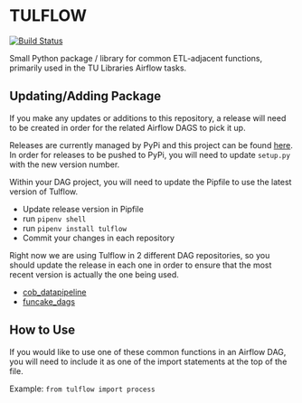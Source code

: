 # TULFLOW

[![Build Status](https://circleci.com/gh/tulibraries/tulflow.svg?style=svg&circle-token=3f42b93c7525db72aa5411eded38a862296ed707)](https://circleci.com/gh/tulibraries/tulflow)

Small Python package / library for common ETL-adjacent functions, primarily used in the TU Libraries Airflow tasks.

## Updating/Adding Package

If you make any updates or additions to this repository, a release will need to be created in order for the related Airflow DAGS to pick it up.

Releases are currently managed by PyPi and this project can be found [here](https://pypi.org/project/tulflow/). In order for releases to be pushed to PyPi, you will need to update ```setup.py``` with the new version number. 

Within your DAG project, you will need to update the Pipfile to use the latest version of Tulflow.

* Update release version in Pipfile
* run ```pipenv shell```
* run ```pipenv install tulflow```
* Commit your changes in each repository

Right now we are using Tulflow in 2 different DAG repositories, so you should update the release in each one in order to ensure that the most recent version is actually the one being used.

* [cob_datapipeline](https://github.com/tulibraries/cob_datapipeline)
* [funcake_dags](https://github.com/tulibraries/funcake_dags)

## How to Use

If you would like to use one of these common functions in an Airflow DAG, you will need to include it as one of the import statements at the top of the file.

Example: ```from tulflow import process```
